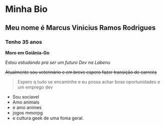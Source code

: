 # Minha Bio

## Meu nome é Marcus Vinicius Ramos Rodrigues

### Tenho 35 anos

**Moro em Goiânia-Go**

_Estou estudando pra ser um futuro Dev na Labenu_

~~Atualmente sou veterinário e em breve espero fazer transição de carreira~~

<!-- estou adorando essa fase! -->

> Espero q tudo se encaminhe e eu possa achar boas oportunidades e um emprego dev


- Sou sociavel
- Amo animais
- e amo animes
- jogos mmorpg
- e cultura geek de uma foma geral.